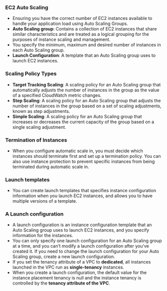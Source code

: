 

### EC2 Auto Scaling
- Ensuring you have the correct number of EC2 instances available to handle your application load using Auto Scaling Groups.
- **Auto Scaling group**: Contains a collection of EC2 instances that share similar characteristics and are treated as a logical grouping for the purposes of instance scaling and management.
- You specify the minimum, maximum and desired number of instances in each Auto Scaling group.
- **Launch Configuration**: A template that an Auto Scaling group uses to launch EC2 instances.

### Scaling Policy Types
- **Target Tracking Scaling**: A scaling policy for an Auto Scaling group that automatically adjusts the number of instances in the group as the value of a specified CloudWatch metric changes.
- **Step Scaling**: A scaling policy for an Auto Scaling group that adjusts the number of instances in the group based on a set of scaling adjustments, known as step adjustments.
- **Simple Scaling**: A scaling policy for an Auto Scaling group that increases or decreases the current capacity of the group based on a single scaling adjustment.


### Termination of Instances
- When you configure automatic scale in, you must decide which instances should terminate first and set up a termination policy. You can also use instance protection to prevent specific instances from being terminated during automatic scale in.

### Launch templates
- You can create launch templates that specifies instance configuration information when you launch EC2 instances, and allows you to have multiple versions of a template.

### A Launch configuration
- A launch configuration is an instance configuration template that an Auto Scaling group uses to launch EC2 instances, and you specify information for the instances.
- You can only specify one launch configuration for an Auto Scaling group at a time, and you can’t modify a launch configuration after you’ve created it. If you need to change the launch configuration for your Auto Scaling group, create a new launch configuration.
- If you set the tenancy attribute of a VPC to **dedicated**, all instances launched in the VPC run as **single-tenancy** instances.
- When you create a launch configuration, the default value for the instance placement tenancy is null and the instance tenancy is controlled by the **tenancy attribute of the VPC**.
